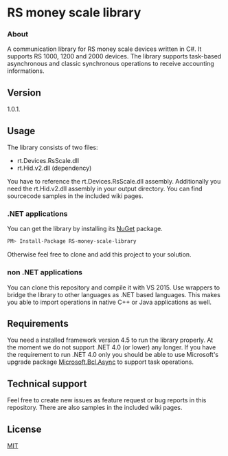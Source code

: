 # RS money scale library
### About
A communication library for RS money scale devices written in C#. It supports RS 1000, 1200 and 2000 devices. The library supports task-based asynchronous and classic synchronous operations to receive accounting informations.
## Version
1.0.1.
## Usage
The library consists of two files:
  - rt.Devices.RsScale.dll
  - rt.Hid.v2.dll (dependency)

You have to reference the rt.Devices.RsScale.dll assembly. Additionally you need the rt.Hid.v2.dll assembly in your output directory. You can find sourcecode samples in the included wiki pages.
### .NET applications
You can get the library by installing its [NuGet] package.
```sh
PM> Install-Package RS-money-scale-library
```
Otherwise feel free to clone and add this project to your solution.
### non .NET applications
You can clone this repository and compile it with VS 2015. Use wrappers to bridge the library to other languages as .NET based languages. This makes you able to import operations in native C++ or Java applications as well.
## Requirements
You need a installed framework version 4.5 to run the library properly. At the moment we do not support .NET 4.0 (or lower) any longer. If you have the requirement to run .NET 4.0 only you should be able to use Microsoft's upgrade package [Microsoft.Bcl.Async] to support task operations.
## Technical support
Feel free to create new issues as feature request or bug reports in this repository.
There are also samples in the included wiki pages.
## License
[MIT]

[NuGet]: <https://www.nuget.org/packages/RS-money-scale-library>
[Microsoft.Bcl.Async]: <https://www.nuget.org/packages/Microsoft.Bcl.Async>
[MIT]: <https://opensource.org/licenses/MIT>
